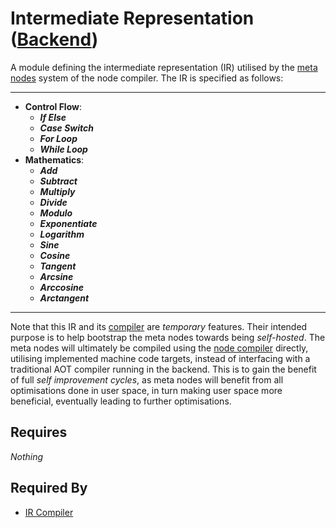 # Intermediate Representation ([Backend](../backend.md))

A module defining the intermediate representation (IR) utilised by the [meta nodes](../nodes/meta_node.md) system of the node compiler. The IR is specified as follows:

___
- **Control Flow**:
    - ***If Else***
    - ***Case Switch***
    - ***For Loop***
    - ***While Loop***
- **Mathematics**:
    - ***Add***
    - ***Subtract***
    - ***Multiply***
    - ***Divide***
    - ***Modulo***
    - ***Exponentiate***
    - ***Logarithm***
    - ***Sine***
    - ***Cosine***
    - ***Tangent***
    - ***Arcsine***
    - ***Arccosine***
    - ***Arctangent***
___

Note that this IR and its [compiler](./ir_compiler.md) are *temporary* features. Their intended purpose is to help bootstrap the meta nodes towards being *self-hosted*. The meta nodes will ultimately be compiled using the [node compiler](node_compiler.md) directly, utilising implemented machine code targets, instead of interfacing with a traditional AOT compiler running in the backend. This is to gain the benefit of full *self improvement cycles*, as meta nodes will benefit from all optimisations done in user space, in turn making user space more beneficial, eventually leading to further optimisations.

## Requires

*Nothing*

## Required By

- [IR Compiler](./ir_compiler.md)
